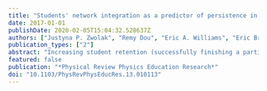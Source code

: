 ```yaml
---
title: "Students' network integration as a predictor of persistence in introductory physics courses"
date: 2017-01-01
publishDate: 2020-02-05T15:04:32.528637Z
authors: ["Justyna P. Zwolak", "Remy Dou", "Eric A. Williams", "Eric Brewe"]
publication_types: ["2"]
abstract: "Increasing student retention (successfully finishing a particular course) and persistence (continu-ing through the major area of study) is currently a major challenge for universities. While students' academic and social integration into an institution seems to be vital for student retention, research into the effect of interpersonal interactions is rare. We use the network analysis approach to in-vestigate academic and social experiences of students in the classroom. In particular, centrality measures identify patterns of interaction that contribute to integration into the university. Using these measures, we analyze how position within a social network in a Modeling Instruction (MI) course – a course that strongly emphasizes interactive learning – impacts their persistence in taking a subsequent physics course. Students with higher centrality at the end of the first semester of MI are more likely to enroll in a second semester of MI. Moreover, we found that chances of success-fully inferring the persistence based on centrality measures are fairly high – up to 75%, making the centrality a good predictor of persistence. These findings indicate that student social integration influences persistence and that it may help in designing retention strategies in STEM fields."
featured: false
publication: "*Physical Review Physics Education Research*"
doi: "10.1103/PhysRevPhysEducRes.13.010113"
---
```


